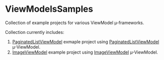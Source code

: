 # ViewModelsSamples
Collection of example projects for various ViewModel µ-frameworks.

Collection currently includes:

1. [PaginatedListViewModel](PaginatedListViewModelExample/README.md) exmaple project using [PaginatedListViewModel](https://github.com/gavrix/PaginatedListViewModel) µ-ViewModel.
2. [ImageViewModel](ImageViewModelExample/README.md) example project using [ImageViewModel](https://github.com/gavrix/ImageViewModel) µ-ViewModel.

